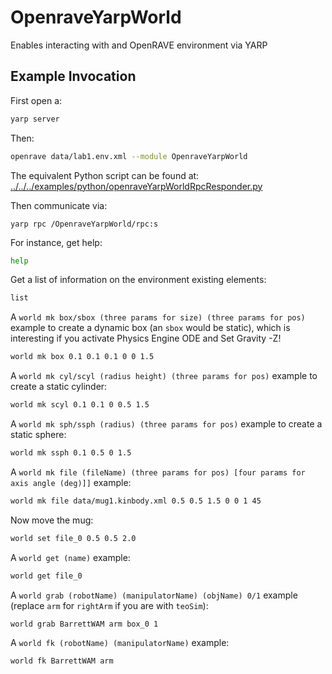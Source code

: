 # OpenraveYarpWorld

Enables interacting with and OpenRAVE environment via YARP

## Example Invocation

First open a:
```bash
yarp server
```

Then:
```bash
openrave data/lab1.env.xml --module OpenraveYarpWorld
```
The equivalent Python script can be found at: [../../../examples/python/openraveYarpWorldRpcResponder.py](../../../examples/python/openraveYarpWorldRpcResponder.py)

Then communicate via:
```
yarp rpc /OpenraveYarpWorld/rpc:s
```

For instance, get help:
```bash
help
```

Get a list of information on the environment existing elements:
```bash
list
```

A `world mk box/sbox (three params for size) (three params for pos)` example to create a dynamic box (an `sbox` would be static), which is interesting if you activate Physics Engine ODE and Set Gravity -Z!
```bash
world mk box 0.1 0.1 0.1 0 0 1.5
```

A `world mk cyl/scyl (radius height) (three params for pos)` example to create a static cylinder:
```bash
world mk scyl 0.1 0.1 0 0.5 1.5
```

A `world mk sph/ssph (radius) (three params for pos)` example to create a static sphere:
```bash
world mk ssph 0.1 0.5 0 1.5
```

A `world mk file (fileName) (three params for pos) [four params for axis angle (deg)]]` example:
```bash
world mk file data/mug1.kinbody.xml 0.5 0.5 1.5 0 0 1 45
```

Now move the mug:
```bash
world set file_0 0.5 0.5 2.0
```

A `world get (name)` example:
```bash
world get file_0
```

A `world grab (robotName) (manipulatorName) (objName) 0/1` example (replace `arm` for `rightArm` if you are with `teoSim`):
```bash
world grab BarrettWAM arm box_0 1
```

A `world fk (robotName) (manipulatorName)` example:
```bash
world fk BarrettWAM arm
```

